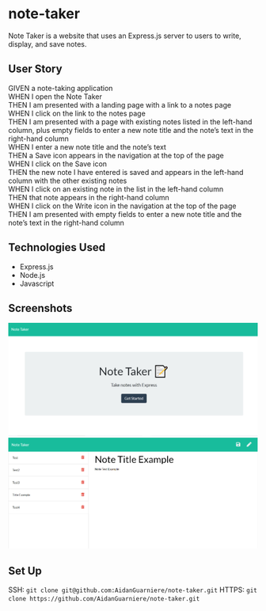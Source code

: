 # note-taker

Note Taker is a website that uses an Express.js server to  users to write, display, and save notes.

## User Story 
GIVEN a note-taking application<br>
WHEN I open the Note Taker<br>
THEN I am presented with a landing page with a link to a notes page<br>
WHEN I click on the link to the notes page<br>
THEN I am presented with a page with existing notes listed in the left-hand column, plus empty fields to enter a new note title and the note’s text in the right-hand column<br>
WHEN I enter a new note title and the note’s text<br>
THEN a Save icon appears in the navigation at the top of the page<br>
WHEN I click on the Save icon<br>
THEN the new note I have entered is saved and appears in the left-hand column with the other existing notes<br>
WHEN I click on an existing note in the list in the left-hand column<br>
THEN that note appears in the right-hand column<br>
WHEN I click on the Write icon in the navigation at the top of the page<br>
THEN I am presented with empty fields to enter a new note title and the note’s text in the right-hand column<br>

## Technologies Used
- Express.js
- Node.js
- Javascript 

## Screenshots
<img src = /images/note-taker-homepage.png>
<img src = images/note-screenshot.png>

## Set Up
SSH: ``` git clone git@github.com:AidanGuarniere/note-taker.git ```
HTTPS: ``` git clone https://github.com/AidanGuarniere/note-taker.git ```

